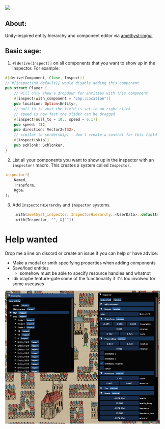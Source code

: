 [![](https://img.shields.io/badge/docs-gh--pages-yellowgreen.svg)](https://awpteamoose.github.io/amethyst-inspector/amethyst_inspector/index.html)

## About:
Unity-inspired entity hierarchy and component editor via [amethyst-imgui](https://github.com/Awpteamoose/amethyst-imgui)

## Basic sage:
1. `#[derive(Inspect)]` on all components that you want to show up in the inspector. For example:
```rust
#[derive(Component, Clone, Inspect)]
// #[inspect(no_default)] would disable adding this component
pub struct Player {
	// will only show a dropdown for entities with this component
	#[inspect(with_component = "cmp::Location")]
	pub location: Option<Entity>,
	// null_to is what the field is set to on right click
	// speed is how fast the slider can be dragged
	#[inspect(null_to = 10., speed = 0.1)]
	pub speed: f32,
	pub direction: Vector2<f32>,
	// similar to serde(skip) - don't create a control for this field
	#[inspect(skip)]
	pub schlonk: Schlonker,
}
```
2. List all your components you want to show up in the inspector with an `inspector!` macro. This creates a system called `Inspector`.
```rust
inspector![
	Named,
	Transform,
	Rgba,
];
```
3. Add `InspectorHierarchy` and `Inspector` systems.
```rust
	.with(amethyst_inspector::InspectorHierarchy::<UserData>::default(), "", &[])
	.with(Inspector, "", &[""])
```

# Help wanted
Drop me a line on discord or create an issue if you can help or have advice:

* Make a modal or smth specifying properties when adding components
* Save/load entities
	* somehow must be able to specify resource handles and whatnot
* idk maybe feature-gate some of the functionality if it's too involved for some usecases

![screenshot](https://raw.githubusercontent.com/awpteamoose/amethyst-inspector/master/screenshot.png)
